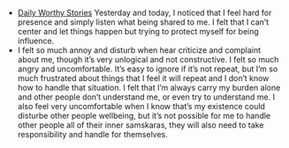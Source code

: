 - [Daily Worthy Stories](<Daily Worthy Stories.md>) Yesterday and today, I noticed that I feel hard for presence and simply listen what being shared to me. I felt that I can’t center and let things happen but trying to protect myself for being influence. 
- I felt so much annoy and disturb when hear criticize and complaint about me, though it’s very unlogical and not constructive. I felt so much angry and uncomfortable. It’s easy to ignore if it’s not repeat, but I’m so much frustrated about things that I feel it will repeat and I don’t know how to handle that situation. I felt that I’m always carry my burden alone and other people don’t understand me, or even try to understand me. I also feel very uncomfortable when I know that’s my existence could disturbe other people wellbeing, but it’s not possible for me to handle other people all of their inner samskaras, they will also need to take responsibility and handle for themselves.
